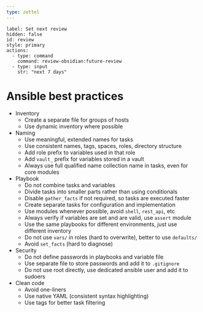```yaml
---
type: zettel
---
```


```meta-bind-button
label: Set next review
hidden: false
id: review
style: primary
actions:
  - type: command
    command: review-obsidian:future-review
  - type: input
    str: "next 7 days"
```

# Ansible best practices

- Inventory
	- Create a separate file for groups of hosts
	- Use dynamic inventory where possible
- Naming
	- Use meaningful, extended names for tasks
	- Use consistent names, tags, spaces, roles, directory structure
	- Add role prefix to variables used in that role
	- Add `vault_` prefix for variables stored in a vault
	- Always use full qualified name collection name in tasks, even for core modules
- Playbook
	- Do not combine tasks and variables
	- Divide tasks into smaller parts rather than using conditionals
	- Disable `gather_facts` if not required, so tasks are executed faster
	- Create separate tasks for configuration and implementation
	- Use modules whenever possible, avoid `shell`, `rest_api`, etc
	- Always verify if variables are set and are valid, use `assert` module
	- Use the same playbooks for different environments, just use different inventory
	- Do not use `vars/` in roles (hard to overwrite), better to use `defaults/`
	- Avoid `set_facts` (hard to diagnose)
- Security
	- Do not define passwords in playbooks and variable file
	- Use separate file to store passwords and add it to `.gitignore`
	- Do not use root directly, use dedicated ansible user and add it to sudoers
- Clean code
	- Avoid one-liners
	- Use native YAML (consistent syntax highlighting)
	- Use tags for better task filtering
